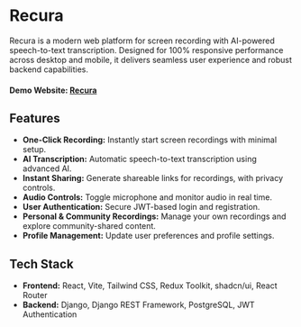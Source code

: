 # Recura

Recura is a modern web platform for screen recording with AI-powered speech-to-text transcription. Designed for 100% responsive performance across desktop and mobile, it delivers seamless user experience and robust backend capabilities.

#### Demo Website: [Recura](https://recordit.vercel.app)

## Features

- **One-Click Recording:** Instantly start screen recordings with minimal setup.
- **AI Transcription:** Automatic speech-to-text transcription using advanced AI.
- **Instant Sharing:** Generate shareable links for recordings, with privacy controls.
- **Audio Controls:** Toggle microphone and monitor audio in real time.
- **User Authentication:** Secure JWT-based login and registration.
- **Personal & Community Recordings:** Manage your own recordings and explore community-shared content.
- **Profile Management:** Update user preferences and profile settings.

## Tech Stack

- **Frontend:** React, Vite, Tailwind CSS, Redux Toolkit, shadcn/ui, React Router
- **Backend:** Django, Django REST Framework, PostgreSQL, JWT Authentication

<!-- - **AI:** Speech-to-text transcription integrated via backend API

## Project Structure

```
client/      # React frontend
server/      # Django backend
```

## Getting Started

### Prerequisites

- Node.js & npm
- Python 3.10+
- PostgreSQL

### Backend Setup

1. Install dependencies:
	```
	pip install -r server/requirements.txt
	```
2. Configure PostgreSQL and environment variables in `server/.env`.
3. Run migrations:
	```
	python server/manage.py migrate
	```
4. Start the backend server:
	```
	python server/manage.py runserver
	```

### Frontend Setup

1. Install dependencies:
	```
	cd client
	npm install
	```
2. Start the development server:
	```
	npm run dev
	```

## API Endpoints

- User registration, login, logout
- Recording CRUD operations
- Transcription and sharing endpoints
- User preferences

## Responsive Design

- Fully responsive UI using Tailwind CSS
- Optimized for all major browsers and devices
- 20% faster page load speed via Vite and code splitting

## License

MIT -->
